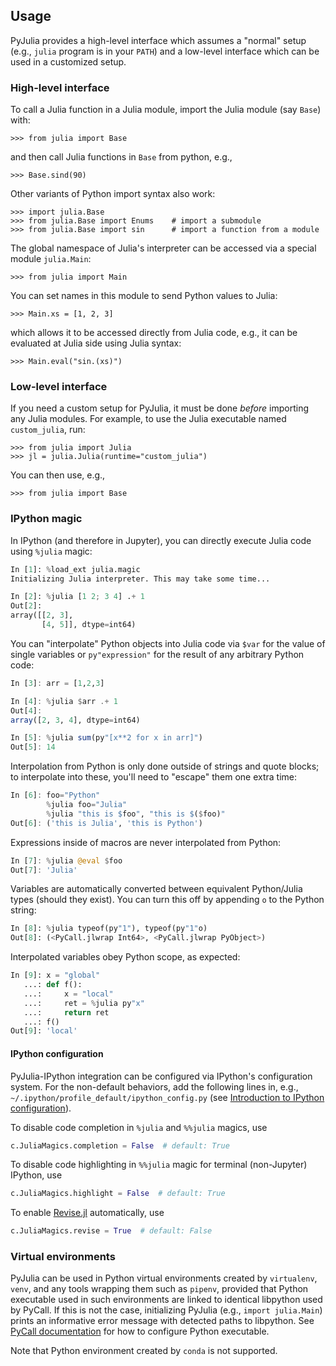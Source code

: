 Usage
-----

PyJulia provides a high-level interface which assumes a "normal" setup
(e.g., `julia` program is in your `PATH`) and a low-level interface
which can be used in a customized setup.

### High-level interface

To call a Julia function in a Julia module, import the Julia module
(say `Base`) with:

```pycon
>>> from julia import Base
```

and then call Julia functions in `Base` from python, e.g.,

```pycon
>>> Base.sind(90)
```

Other variants of Python import syntax also work:

```pycon
>>> import julia.Base
>>> from julia.Base import Enums    # import a submodule
>>> from julia.Base import sin      # import a function from a module
```

The global namespace of Julia's interpreter can be accessed via a
special module `julia.Main`:

```pycon
>>> from julia import Main
```

You can set names in this module to send Python values to Julia:

```pycon
>>> Main.xs = [1, 2, 3]
```

which allows it to be accessed directly from Julia code, e.g., it can
be evaluated at Julia side using Julia syntax:

```pycon
>>> Main.eval("sin.(xs)")
```

### Low-level interface

If you need a custom setup for PyJulia, it must be done *before*
importing any Julia modules.  For example, to use the Julia
executable named `custom_julia`, run:

```pycon
>>> from julia import Julia
>>> jl = julia.Julia(runtime="custom_julia")
```

You can then use, e.g.,

```pycon
>>> from julia import Base
```

### IPython magic

In IPython (and therefore in Jupyter), you can directly execute Julia code using `%julia` magic:

```python
In [1]: %load_ext julia.magic
Initializing Julia interpreter. This may take some time...

In [2]: %julia [1 2; 3 4] .+ 1 
Out[2]: 
array([[2, 3],
       [4, 5]], dtype=int64)
```

You can "interpolate" Python objects into Julia code via `$var` for the value of single variables or `py"expression"` for the result of any arbitrary Python code:
```julia
In [3]: arr = [1,2,3]

In [4]: %julia $arr .+ 1
Out[4]: 
array([2, 3, 4], dtype=int64)

In [5]: %julia sum(py"[x**2 for x in arr]")
Out[5]: 14
```

Interpolation from Python is only done outside of strings and quote blocks; to interpolate into these, you'll need to "escape" them one extra time:

```julia
In [6]: foo="Python"
        %julia foo="Julia"
        %julia "this is $foo", "this is $($foo)"
Out[6]: ('this is Julia', 'this is Python')
```

Expressions inside of macros are never interpolated from Python:

```julia
In [7]: %julia @eval $foo
Out[7]: 'Julia'
```


Variables are automatically converted between equivalent Python/Julia types (should they exist). You can turn this off by appending `o` to the Python string:

```python
In [8]: %julia typeof(py"1"), typeof(py"1"o)
Out[8]: (<PyCall.jlwrap Int64>, <PyCall.jlwrap PyObject>)
```

Interpolated variables obey Python scope, as expected:

```python
In [9]: x = "global"
   ...: def f():
   ...:     x = "local"
   ...:     ret = %julia py"x"
   ...:     return ret
   ...: f()
Out[9]: 'local'
```

#### IPython configuration

PyJulia-IPython integration can be configured via IPython's
configuration system.  For the non-default behaviors, add the
following lines in, e.g.,
``~/.ipython/profile_default/ipython_config.py`` (see
[Introduction to IPython configuration](https://ipython.readthedocs.io/en/stable/config/intro.html)).

To disable code completion in ``%julia`` and ``%%julia`` magics, use

```python
c.JuliaMagics.completion = False  # default: True
```

To disable code highlighting in ``%%julia`` magic for terminal
(non-Jupyter) IPython, use

```python
c.JuliaMagics.highlight = False  # default: True
```

To enable [Revise.jl](https://github.com/timholy/Revise.jl)
automatically, use

```python
c.JuliaMagics.revise = True  # default: False
```

### Virtual environments

PyJulia can be used in Python virtual environments created by
`virtualenv`, `venv`, and any tools wrapping them such as `pipenv`,
provided that Python executable used in such environments are linked
to identical libpython used by PyCall.  If this is not the case,
initializing PyJulia (e.g., `import julia.Main`) prints an informative
error message with detected paths to libpython.  See
[PyCall documentation](https://github.com/JuliaPy/PyCall.jl) for how
to configure Python executable.

Note that Python environment created by `conda` is not supported.
